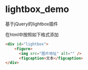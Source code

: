 # lightbox_demo
基于jQuery的lightbox插件

在html中按照如下格式添加
```html
<div id="lightbox">
    <figure>
      <img src="图片地址" alt="" />
      <figcaption>文本</figcaption>
</div>
```
